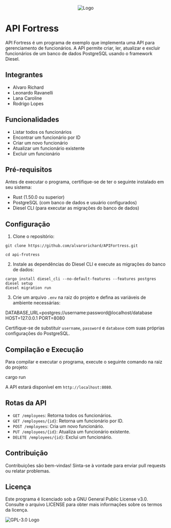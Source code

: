 <p align="center">
  <img src="https://i.imgur.com/lFLiGcu.jpeg" alt="Logo">
</p>


# API Fortress

API Fortress é um programa de exemplo que implementa uma API para gerenciamento de funcionários. A API permite criar, ler, atualizar e excluir funcionários de um banco de dados PostgreSQL usando o framework Diesel.

## Integrantes

* Alvaro Richard
* Leonardo Ravanelli
* Lana Caroline
* Rodrigo Lopes


## Funcionalidades

* Listar todos os funcionários
* Encontrar um funcionário por ID
* Criar um novo funcionário
* Atualizar um funcionário existente
* Excluir um funcionário

## Pré-requisitos

Antes de executar o programa, certifique-se de ter o seguinte instalado em seu sistema:

* Rust (1.50.0 ou superior)
* PostgreSQL (com banco de dados e usuário configurados)
* Diesel CLI (para executar as migrações do banco de dados)

## Configuração

1. Clone o repositório:
```
git clone https://github.com/alvarorichard/APIFortress.git

cd api-frotress
```

2. Instale as dependências do Diesel CLI e execute as migrações do banco de dados:

```
cargo install diesel_cli --no-default-features --features postgres
diesel setup
diesel migration run
```

3. Crie um arquivo `.env` na raiz do projeto e defina as variáveis de ambiente necessárias:

DATABASE_URL=postgres://username:password@localhost/database
HOST=127.0.0.1
PORT=8080


Certifique-se de substituir `username`, `password` e `database` com suas próprias configurações do PostgreSQL.

## Compilação e Execução

Para compilar e executar o programa, execute o seguinte comando na raiz do projeto:


cargo run


A API estará disponível em `http://localhost:8080`.

## Rotas da API

- `GET /employees`: Retorna todos os funcionários.
- `GET /employees/{id}`: Retorna um funcionário por ID.
- `POST /employees`: Cria um novo funcionário.
- `PUT /employees/{id}`: Atualiza um funcionário existente.
- `DELETE /employees/{id}`: Exclui um funcionário.

## Contribuição

Contribuições são bem-vindas! Sinta-se à vontade para enviar pull requests ou relatar problemas.

## Licença

Este programa é licenciado sob a GNU General Public License v3.0. Consulte o arquivo LICENSE para obter mais informações sobre os termos da licença.

![GPL-3.0 Logo](https://www.gnu.org/graphics/gplv3-127x51.png)
